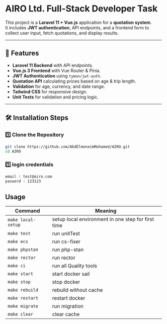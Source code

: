 # AIRO Ltd. Full-Stack Developer Task

This project is a **Laravel 11 + Vue.js** application for a **quotation system**.  
It includes **JWT authentication**, API endpoints, and a frontend form to collect user input, fetch quotations, and display results.

---

## 🚀 Features
- **Laravel 11 Backend** with API endpoints.
- **Vue.js 3 Frontend** with Vue Router & Pinia.
- **JWT Authentication** using `tymon/jwt-auth`.
- **Quotation API** calculating prices based on age & trip length.
- **Validation** for age, currency, and date range.
- **Tailwind CSS** for responsive design.
- **Unit Tests** for validation and pricing logic.

---

## 🛠 Installation Steps

### **1️⃣ Clone the Repository**
```bash
git clone https://github.com/AbdElmoneimMohamed/AIRO.git
cd AIRO
```

### **1️⃣ login credentials**
```bash
email : test@airo.com
pasword : 123123
```


## Usage

| Command            | Meaning                                            |
|--------------------|----------------------------------------------------|
| `make local-setup` | setup local environment in one step for first time |
| `make test`        | run unitTest                                       | 
| `make ecs`         | run cs-fixer                                       |
| `make phpstan`     | run php-stan                                       |
| `make rector`      | run rector                                         |
| `make ci`          | run all Quality tools  
| `make start`       | start docker sail                                  |
| `make stop`        | stop docker                                        |
| `make rebuild`     | rebuild without cache                              |
| `make restart`     | restart docker                                     |
| `make migrate`     | run migration                                      |
| `make clear`       | clear cache                                        |


    
